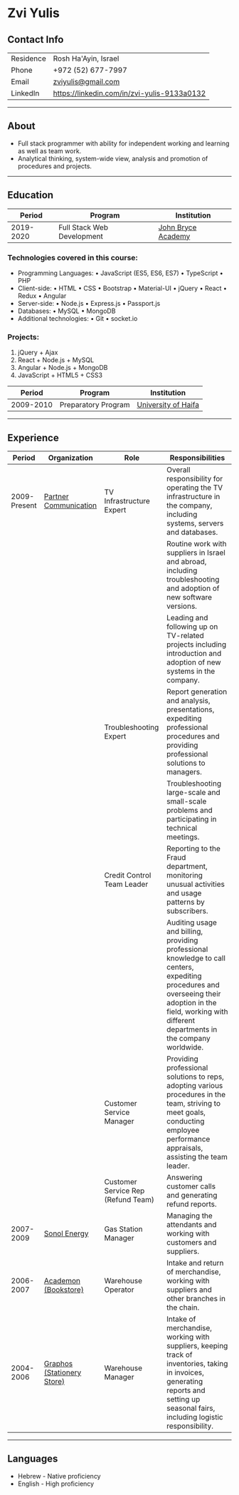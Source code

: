 # Zvi Yulis

## Contact Info

|           |                      |
|-----------|----------------------|
| Residence | Rosh Ha'Ayin, Israel |
| Phone     | +972 (52) 677-7997   |
| Email     | zviyulis@gmail.com   |
| LinkedIn  | https://linkedin.com/in/zvi-yulis-9133a0132 |

---

## About

* Full stack programmer with ability for independent working and learning as well as team work.
* Analytical thinking, system-wide view, analysis and promotion of procedures and projects.

---

## Education

| Period    | Program                    | Institution         |
|-----------|----------------------------|---------------------|
| 2019-2020 | Full Stack Web Development | [John Bryce Academy](https://www.facebook.com/johnbryce.co.il/)  |

### Technologies covered in this course:
* Programming Languages: &bull; JavaScript (ES5, ES6, ES7) &bull; TypeScript &bull; PHP
* Client-side: &bull; HTML &bull; CSS &bull; Bootstrap &bull; Material-UI &bull; jQuery &bull; React &bull; Redux &bull; Angular
* Server-side: &bull; Node.js &bull; Express.js &bull; Passport.js
* Databases: &bull; MySQL &bull; MongoDB
* Additional technologies: &bull; Git &bull; socket.io
### Projects:
  1. jQuery + Ajax
  1. React + Node.js + MySQL
  1. Angular + Node.js + MongoDB
  1. JavaScript + HTML5 + CSS3

| Period    | Program                    | Institution         |
|-----------|----------------------------|---------------------|
| 2009-2010 | Preparatory Program        | [University of Haifa](https://www.haifa.ac.il/?lang=en) |

---

## Experience

 Period | Organization | Role | Responsibilities
--------|--------------|------|------------------
2009-Present | [Partner Communication](https://www.partner.co.il/) | TV Infrastructure Expert | Overall responsibility for operating the TV infrastructure in the company, including systems, servers and databases.
| | | | Routine work with suppliers in Israel and abroad, including troubleshooting and adoption of new software versions.
| | | | Leading and following up on TV-related projects including introduction and adoption of new systems in the company.
| | | Troubleshooting Expert | Report generation and analysis, presentations, expediting professional procedures and providing professional solutions to managers.
| | | | Troubleshooting large-scale and small-scale problems and participating in technical meetings.
| | | Credit Control Team Leader | Reporting to the Fraud department, monitoring unusual activities and usage patterns by subscribers.
| | | | Auditing usage and billing, providing professional knowledge to call centers, expediting procedures and overseeing their adoption in the field, working with different departments in the company worldwide.
| | | Customer Service Manager | Providing professional solutions to reps, adopting various procedures in the team, striving to meet goals, conducting employee performance appraisals, assisting the team leader.
| | | Customer Service Rep (Refund Team) | Answering customer calls and generating refund reports.
2007-2009 | [Sonol Energy](https://www.sonolenergy.com/) | Gas Station Manager | Managing the attendants and working with customers and suppliers.
2006-2007 | [Academon (Bookstore)](https://www.facebook.com/academon/) | Warehouse Operator | Intake and return of merchandise, working with suppliers and other branches in the chain.
2004-2006 | [Graphos (Stationery Store)](https://www.facebook.com/graphos.co.il/) | Warehouse Manager | Intake of merchandise, working with suppliers, keeping track of inventories, taking in invoices, generating reports and setting up seasonal fairs, including logistic responsibility.

---

## Languages
* Hebrew - Native proficiency
* English - High proficiency

